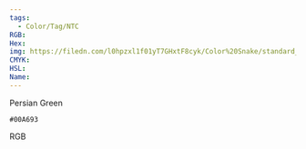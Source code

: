 ```yaml
---
tags:
  - Color/Tag/NTC
RGB:
Hex:
img: https://filedn.com/l0hpzxl1f01yT7GHxtF8cyk/Color%20Snake/standard_csv_to_svg/%23/00A693.svg
CMYK:
HSL:
Name:
---
```

Persian Green
```palette
#00A693
```
RGB
